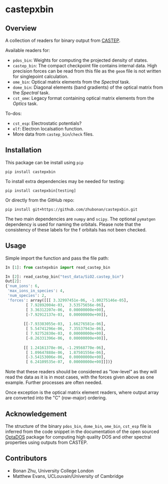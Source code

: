 # castepxbin

## Overview

A collection of readers for binary output from [CASTEP](www.castep.org).

Available readers for:

- `pdos_bin`: Weights for computing the projected density of states.
- `castep_bin`: The compact checkpoint file contains internal data. High precision forces can be read from this file as the `geom` file is not written for singlepoint calculation. 
- `ome_bin`: Optical matrix elements from the *Spectral* task.
- `dome_bin`: Diagonal elements (band gradients) of the optical matrix from the *Spectral* task.
- `cst_ome`: Legacy format containing optical matrix elements from the *Optics* task.


To-dos:

- `cst_esp`: Electrostatic potentials?
- `elf`: Electron localsation function.
- More data from `castep_bin`/`check` files.


## Installation

This package can be install using `pip`

```
pip install castepxbin
```

To install extra dependencies may be needed for testing:

```
pip install castepxbin[testing]
```

Or directly from the GitHub repo:

```
pip install git+https://github.com/zhubonan/castepxbin.git
```

The two main dependencies are `numpy` and `scipy`. 
The optional `pymatgen` dependency is used for naming the orbitals.
Please note that the consistency of these labels for the f orbitals has not been checked.

## Usage 

Simple import the function and pass the file path:

```python
In [1]: from castepxbin import read_castep_bin

In [2]: read_castep_bin("test_data/SiO2.castep_bin")
Out[2]: 
{'num_ions': 6,
 'max_ions_in_species': 4,
 'num_species': 2,
 'forces': array([[[ 3.32997451e-06, -1.00275146e-05],
         [ 7.92892004e-03,  3.53575656e-06],
         [ 3.36312207e-06,  0.00000000e+00],
         [-7.92912137e-03,  0.00000000e+00]],
 
        [[-7.93383055e-03,  1.66276581e-06],
         [ 5.54741296e-06,  7.35537943e-06],
         [ 7.92752830e-03,  0.00000000e+00],
         [-8.26331396e-06,  0.00000000e+00]],
 
        [[ 1.24161378e-06, -1.29568770e-06],
         [ 1.09647888e-06,  1.87501556e-06],
         [-3.54153006e-06,  0.00000000e+00],
         [ 6.24109535e-07,  0.00000000e+00]]])}
```

Note that these readers should be considered as "low-level" as they will read the data as it is in most cases, with the forces given above as one example. Further processes are often needed.

Once exception is the optical matrix element readers, where output array are converted into the "C" (row-major) ordering.

## Acknowledgement

The structure of the binary `pdos_bin`, `dome_bin`, `ome_bin`, `cst_esp` file is inferred from the code snippet
in the documentation of the open sourced [OptaDOS](https://github.com/optados-developers/optados) package for computing high quality DOS and other spectral properties using outputs from CASTEP.

## Contributors

- Bonan Zhu, University College London 
- Matthew Evans, UCLouvain/University of Cambridge